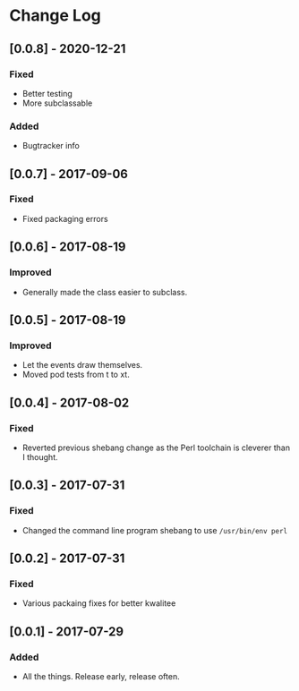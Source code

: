 # Change Log

## [0.0.8] - 2020-12-21

### Fixed

- Better testing
- More subclassable

### Added

- Bugtracker info

## [0.0.7] - 2017-09-06

### Fixed

- Fixed packaging errors

## [0.0.6] - 2017-08-19

### Improved

- Generally made the class easier to subclass.

## [0.0.5] - 2017-08-19

### Improved

- Let the events draw themselves.
- Moved pod tests from t to xt.

## [0.0.4] - 2017-08-02

### Fixed

- Reverted previous shebang change as the Perl toolchain is cleverer than I thought.

## [0.0.3] - 2017-07-31

### Fixed

- Changed the command line program shebang to use `/usr/bin/env perl`

## [0.0.2] - 2017-07-31

### Fixed

- Various packaing fixes for better kwalitee

## [0.0.1] - 2017-07-29

### Added

- All the things. Release early, release often.
